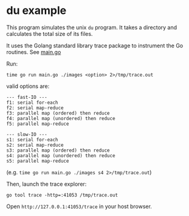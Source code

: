 # du example

This program simulates the unix `du` program. It takes a directory
and calculates the total size of its files.

It uses the Golang standard library trace package to instrument the Go routines. See [main.go](main.go)

Run:

```shell
time go run main.go ./images <option> 2>/tmp/trace.out
```

valid options are:

```text
--- fast-IO ---
f1: serial for-each
f2: serial map-reduce
f3: parallel map (ordered) then reduce
f4: parallel map (unordered) then reduce
f5: parallel map-reduce

--- slow-IO ---
s1: serial for-each
s2: serial map-reduce
s3: parallel map (ordered) then reduce
s4: parallel map (unordered) then reduce
s5: parallel map-reduce
```

(e.g. `time go run main.go ./images s4 2>/tmp/trace.out`)

Then, launch the trace explorer:

```shell
go tool trace -http=:41053 /tmp/trace.out
```

Open `http://127.0.0.1:41053/trace` in your host browser.
